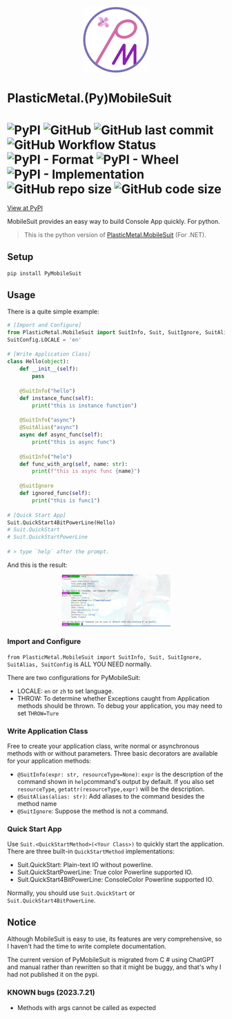 <div  align=center>
    <img src="Plastic-Metal.png" width = 30% height = 30%  />
</div>

# PlasticMetal.(Py)MobileSuit

![PyPI](https://img.shields.io/pypi/v/PyMobileSuit?style=flat-square)
![GitHub](https://img.shields.io/github/license/Plastic-Metal/PyMobileSuit?style=flat-square)
![GitHub last commit](https://img.shields.io/github/last-commit/Plastic-Metal/PyMobileSuit?style=flat-square)
![GitHub Workflow Status](https://img.shields.io/github/workflow/status/Plastic-Metal/PyMobileSuit/deploy?style=flat-square)
![PyPI - Format](https://img.shields.io/pypi/format/PyMobileSuit?style=flat-square)
![PyPI - Wheel](https://img.shields.io/pypi/wheel/PyMobileSuit?style=flat-square)
![PyPI - Implementation](https://img.shields.io/pypi/implementation/PyMobileSuit?style=flat-square)
![GitHub repo size](https://img.shields.io/github/repo-size/Plastic-Metal/PyMobileSuit?style=flat-square)
![GitHub code size](https://img.shields.io/github/languages/code-size/Plastic-Metal/PyMobileSuit?style=flat-square)
=

[View at PyPI](https://pypi.org/project/PyMobileSuit/)

MobileSuit provides an easy way to build Console App quickly. For python.

> This is the python version of [PlasticMetal.MobileSuit](https://github.com/Plastic-Metal/MobileSuit) (For .NET).

## Setup

```shell script
pip install PyMobileSuit
```

## Usage

There is a quite simple example:

```python
# [Import and Configure]
from PlasticMetal.MobileSuit import SuitInfo, Suit, SuitIgnore, SuitAlias, SuitConfig
SuitConfig.LOCALE = 'en'

# [Write Application Class]
class Hello(object):
    def __init__(self):
        pass

    @SuitInfo("hello")
    def instance_func(self):
        print("this is instance function")

    @SuitInfo("async")
    @SuitAlias("async")
    async def async_func(self):
        print("this is async func")

    @SuitInfo("helo")
    def func_with_arg(self, name: str):
        print(f"this is async func {name}")

    @SuitIgnore
    def ignored_func(self):
        print("this is func1")

# [Quick Start App]
Suit.QuickStart4BitPowerLine(Hello)
# Suit.QuickStart
# Suit.QuickStartPowerLine

# > type `help` after the prompt.
```

And this is the result:

<div  align=center>
    <img src="img/pyms-help.png" width = 50% height = 50%  />
</div>

### Import and Configure

`from PlasticMetal.MobileSuit import SuitInfo, Suit, SuitIgnore, SuitAlias, SuitConfig` is ALL YOU NEED normally.

There are two configurations for PyMobileSuit:

- LOCALE: `en` or `zh` to set language.
- THROW: To determine whether Exceptions caught from Application methods should be thrown. To debug your application, you may need to set `THROW=Ture`

### Write Application Class

Free to create your application class, write normal or asynchronous methods with or without parameters. Three basic decorators are available for your application methods:

- `@SuitInfo(expr: str, resourceType=None)`: `expr` is the description of the command shown in `help`command's output by default. If you also set `resourceType`, `getattr(resourceType,expr)` will be the description.
- `@SuitAlias(alias: str)`: Add aliases to the command besides the method name
- `@SuitIgnore`: Suppose the method is not a command.

### Quick Start App

Use `Suit.<QuickStartMethod>(<Your Class>)` to quickly start the application. There are three built-in `QuickStartMethod` implementations:

- Suit.QuickStart: Plain-text IO without powerline.
- Suit.QuickStartPowerLine: True color Powerline supported IO.
- Suit.QuickStart4BitPowerLine: ConsoleColor Powerline supported IO.

Normally, you should use `Suit.QuickStart` or `Suit.QuickStart4BitPowerLine`.

## Notice

Although MobileSuit is easy to use, its features are very comprehensive, so I haven't had the time to write complete documentation. 

The current version of PyMobileSuit is migrated from C # using ChatGPT and manual rather than rewritten so that it might be buggy, and that's why I had not published it on the pypi.

### KNOWN bugs (2023.7.21)

- Methods with args cannot be called as expected
